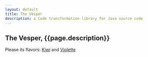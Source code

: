 ```yaml
---
layout: default
title: The Vesper
description: a Code transformation library for Java source code
---
```


## The Vesper, {{page.description}}

Please its flavors: [Kiwi](https://github.com/hsanchez/vesper-http) and [Violette](https://github.com/hsanchez/vesper-web)  